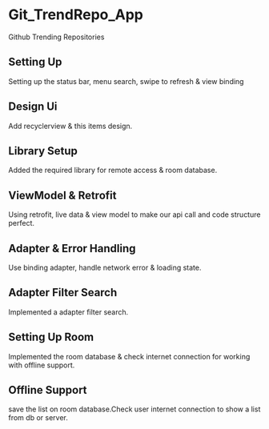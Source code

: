 # Git_TrendRepo_App
Github Trending Repositories

## Setting Up
Setting up the status bar, menu search, swipe to refresh & view binding

## Design Ui
Add recyclerview & this items design.

## Library Setup
Added the required library for remote access & room database.

## ViewModel & Retrofit
Using retrofit, live data & view model to make our api call and code structure perfect.

## Adapter & Error Handling
Use binding adapter, handle network error & loading state.

## Adapter Filter Search
Implemented a adapter filter search.

## Setting Up Room
Implemented the room database & check internet connection for working with offline support.

## Offline Support
save the list on room database.Check user internet connection to show a list from db or server.